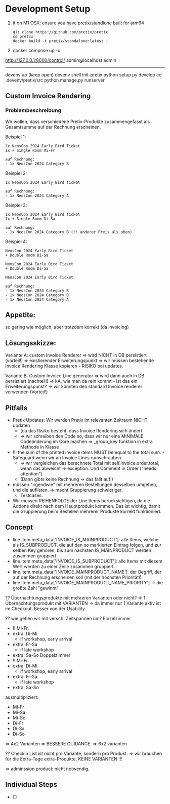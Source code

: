 # Development Setup

1) if on M1 OSX: ensure you have pretix/standlone built for arm64

    ```
    git clone https://github.com/pretix/pretix
    cd pretix
    docker build -t pretix/standalone:latest .
    ```

2) docker compose up -d

http://127.0.0.1:8000/control/
admin@localhost
admin



--------------

devenv up
   (keep open)
devenv shell
   init-pretix
   python setup.py develop
   cd .devenv/pretix/src
   python manage.py runserver


## Custom Invoice Rendering

### Problembeschreibung

Wir wollen, dass verschiedene Pretix-Produkte zusammengefasst als Gesamtsumme auf der
Rechnung erscheinen.

Beispiel 1:

```
1x NeosCon 2024 Early Bird Ticket
1x + Single Room Mi-Fr

auf Rechnung:
- 1x NeosCon 2024 Category B
```

Beispiel 2:

```
1x NeosCon 2024 Early Bird Ticket

auf Rechnung:
- 1x NeosCon 2024 Category A
```

Beispiel 3:

```
1x NeosCon 2024 Early Bird Ticket
1x + Single Room Di-Sa

auf Rechnung:
- 1x NeosCon 2024 Category B (!! anderer Preis als oben)
```

Beispiel 4:

```
NeosCon 2024 Early Bird Ticket
+ Double Room Di-Sa

NeosCon 2024 Early Bird Ticket
+ Double Room Di-Sa

NeosCon 2024 Early Bird Ticket

auf Rechnung:
- 1x NeosCon 2024 Category B
- 1x NeosCon 2024 Category B
- 1x NeosCon 2024 Category A
```

## Appetite:

so gering wie möglich, aber trotzdem korrekt (da invoicing)

## Lösungsskizze:

Variante A: custom Invoice Renderer
=> wird NICHT in DB persistiert (vorteil!)
=> existierender Erweiterungspunkt
=> wir müssen bestehende Invoice Rendering Klasse kopieren - RISIKO bei updates.

Variante B: Custom Invoice Line generator
=> wird dann auch in DB persistiert (nachteil!)
=> kA, wie man da rein kommt - ist das ein Erweiterungspunkt?
=> wir könnten den standard Invoice renderer verwenden (Vorteil!)

## Pitfalls

- Pretix Updates: Wir werden Pretix im relevanten Zeitraum NICHT updaten
  - (da das Risiko besteht, dass Invoice Rendering sich ändert
  - => wir schreiben den Code so, dass wir nur eine MINIMALE Codeänderung im Core machen => _group_key funktion in extra
       Methode in Klasse
- !!! the sum of the printed invoice items MUST be equal to the total sum. - Safeguard wenn wir an Invoice Lines rumschrauben
  - => wir vergleichen das berechnete Total mit self.invoice.order.total, wenn das abweicht => exception. Und Comment in Order ("needs attention")
  - (Dann gibts keine Rechnung -> das fällt auf!)
- müssen "irgendwie" mit mehreren Bestellungen desselben umgehen, und die auflisten. => macht Gruppierung schwieriger.
  - Testcases.
- Wir müssen REIHENFOLGE der Line Items berücksichtigen, da die Addons direkt nach dem Hauptprodukt kommen. Das ist wichtig,
  damit die Gruppierung beim Bestellen mehrerer Produkte korrekt funktioniert.  

## Concept

- line.item.meta_data['INVOICE_IS_MAINPRODUCT']: alle Items, welche als IS_SUBPRODUCT, die auf den so markierten Eintrag folgen, und zur selben Key gehören,
  bis zum nächsten IS_MAINPRODUCT werden zusammen gruppiert.
- line.item.meta_data['INVOICE_IS_SUBPRODUCT']: alle Items mit diesem Wert werden zu einer Zeile zusammen gruppiert.
- line.item.meta_data['INVOICE_MAINPRODUCT_NAME']: der Begriff, der auf der Rechnung erscheinen soll (mit der höchsten Priorität!)
- line.item.meta_data['INVOICE_MAINPRODUCT_NAME_PRIORITY'] -> die größte Zahl "gewinnt"

?? Übernachtungsprodukte mit mehreren Varianten oder nicht?
=> 1 Übernachtungsprodukt mit VARIANTEN -> da immer nur 1 Variante aktiv ist im Checkout. Besser von der Usability.

?? wie gehen wir mit versch. Zeitspannen um?
Einzelzimmer
  - !! Mi-Fr.
  - extra: Di-Mi
    - if workshop, early arrival
  - extra: Fr-Sa
    - if late workshop
  - extra: Sa-So
Doppelzimmer
  - !! Mi-Fr.
  - extra: Di-Mi
    - if workshop, early arrival
  - extra: Fr-Sa
    - if late workshop
  - extra: Sa-So

ausmultipliziert:
  - Mi-Fr
  - Mi-Sa
  - Mi-So
  - Di-Fr
  - Di-Sa
  - Di-So

=> 4x2 Varianten => BESSERE GUIDANCE.
=> 6x2 varianten

?? Checkin List ist nicht pro Variante, sondern pro Produkt.
=> wir brauchen für die Extra-Tage extra-Produkte, KEINE VARIANTEN !!!

=> adminssion product: nicht notwendig.

## Individual Steps

- [ ]
